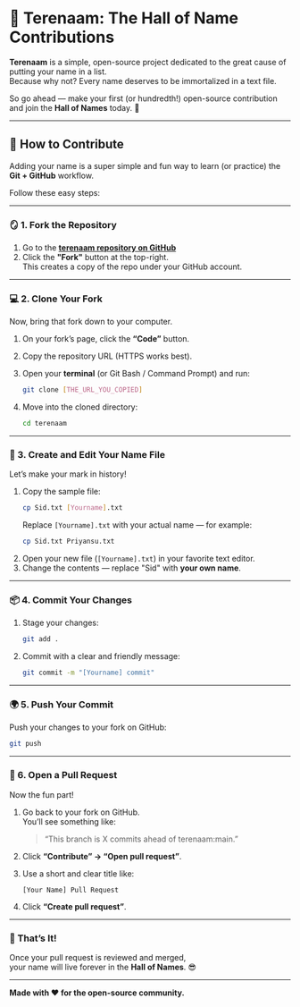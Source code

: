 # 🌟 Terenaam: The Hall of Name Contributions

**Terenaam** is a simple, open-source project dedicated to the great cause of putting your name in a list.  
Because why not? Every name deserves to be immortalized in a text file.

So go ahead — make your first (or hundredth!) open-source contribution and join the **Hall of Names** today. 🙌

---

## 🚀 How to Contribute

Adding your name is a super simple and fun way to learn (or practice) the **Git + GitHub** workflow.

Follow these easy steps:

---

### 🪞 1. Fork the Repository

1. Go to the **[terenaam repository on GitHub](https://github.com/sidbabua/terenaam)**
2. Click the **"Fork"** button at the top-right.  
   This creates a copy of the repo under your GitHub account.

---

### 💻 2. Clone Your Fork

Now, bring that fork down to your computer.

1. On your fork’s page, click the **“Code”** button.
2. Copy the repository URL (HTTPS works best).
3. Open your **terminal** (or Git Bash / Command Prompt) and run:

   ```bash
   git clone [THE_URL_YOU_COPIED]
   ```

4. Move into the cloned directory:

   ```bash
   cd terenaam
   ```

---

### 📝 3. Create and Edit Your Name File

Let’s make your mark in history!

1. Copy the sample file:
   ```bash
   cp Sid.txt [Yourname].txt
   ```
   Replace `[Yourname].txt` with your actual name — for example:
   ```bash
   cp Sid.txt Priyansu.txt
   ```
2. Open your new file (`[Yourname].txt`) in your favorite text editor.
3. Change the contents — replace "Sid" with **your own name**.

---

### 📦 4. Commit Your Changes

1. Stage your changes:
   ```bash
   git add .
   ```
2. Commit with a clear and friendly message:
   ```bash
   git commit -m "[Yourname] commit"
   ```

---

### 🌍 5. Push Your Commit

Push your changes to your fork on GitHub:

```bash
git push
```

---

### 🔁 6. Open a Pull Request

Now the fun part!

1. Go back to your fork on GitHub.  
   You’ll see something like:

   > “This branch is X commits ahead of terenaam:main.”

2. Click **“Contribute” → “Open pull request”**.
3. Use a short and clear title like:
   ```
   [Your Name] Pull Request
   ```
4. Click **“Create pull request”**.

---

### 🎉 That’s It!

Once your pull request is reviewed and merged,  
your name will live forever in the **Hall of Names**. 😎

---

**Made with ❤️ for the open-source community.**
